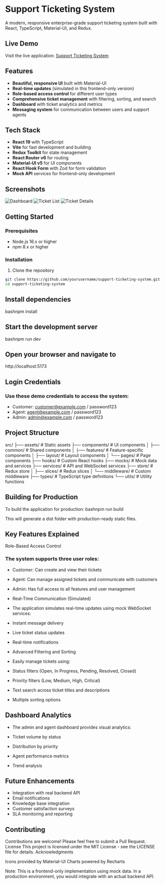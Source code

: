 # Support Ticketing System

A modern, responsive enterprise-grade support ticketing system built with React, TypeScript, Material-UI, and Redux.

## Live Demo

Visit the live application: [Support Ticketing System](https://your-vercel-url-here.vercel.app)

## Features

- **Beautiful, responsive UI** built with Material-UI
- **Real-time updates** (simulated in this frontend-only version)
- **Role-based access control** for different user types
- **Comprehensive ticket management** with filtering, sorting, and search
- **Dashboard** with ticket analytics and metrics
- **Messaging system** for communication between users and support agents

## Tech Stack

- **React 19** with TypeScript
- **Vite** for fast development and building
- **Redux Toolkit** for state management
- **React Router v6** for routing
- **Material-UI v5** for UI components
- **React Hook Form** with Zod for form validation
- **Mock API** services for frontend-only development

## Screenshots

![Dashboard](path/to/dashboard-screenshot.png)
![Ticket List](path/to/ticket-list-screenshot.png)
![Ticket Details](path/to/ticket-details-screenshot.png)

## Getting Started

### Prerequisites

- Node.js 16.x or higher
- npm 8.x or higher

### Installation

1. Clone the repository

```bash
git clone https://github.com/yourusername/support-ticketing-system.git
cd support-ticketing-system
```

## Install dependencies

bashnpm install

## Start the development server

bashnpm run dev

## Open your browser and navigate to

http://localhost:5173

## Login Credentials

### Use these demo credentials to access the system:

- Customer: customer@example.com / password123
- Agent: agent@example.com / password123
- Admin: admin@example.com / password123

## Project Structure

src/
├── assets/ # Static assets
├── components/ # UI components
│ ├── common/ # Shared components
│ ├── features/ # Feature-specific components
│ ├── layout/ # Layout components
│ └── pages/ # Page components
├── hooks/ # Custom React hooks
├── mocks/ # Mock data and services
├── services/ # API and WebSocket services
├── store/ # Redux store
│ ├── slices/ # Redux slices
│ └── middleware/ # Custom middleware
├── types/ # TypeScript type definitions
└── utils/ # Utility functions

## Building for Production

To build the application for production:
bashnpm run build

This will generate a dist folder with production-ready static files.

## Key Features Explained

Role-Based Access Control

### The system supports three user roles:

- Customer: Can create and view their tickets
- Agent: Can manage assigned tickets and communicate with customers
- Admin: Has full access to all features and user management

- Real-Time Communication (Simulated)
- The application simulates real-time updates using mock WebSocket services:

- Instant message delivery
- Live ticket status updates
- Real-time notifications

- Advanced Filtering and Sorting
- Easily manage tickets using:

- Status filters (Open, In Progress, Pending, Resolved, Closed)
- Priority filters (Low, Medium, High, Critical)
- Text search across ticket titles and descriptions
- Multiple sorting options

## Dashboard Analytics

- The admin and agent dashboard provides visual analytics:

- Ticket volume by status
- Distribution by priority
- Agent performance metrics
- Trend analysis

## Future Enhancements

- Integration with real backend API
- Email notifications
- Knowledge base integration
- Customer satisfaction surveys
- SLA monitoring and reporting

## Contributing

Contributions are welcome! Please feel free to submit a Pull Request.
License
This project is licensed under the MIT License - see the LICENSE file for details.
Acknowledgments

Icons provided by Material-UI
Charts powered by Recharts

Note: This is a frontend-only implementation using mock data. In a production environment, you would integrate with an actual backend API.
